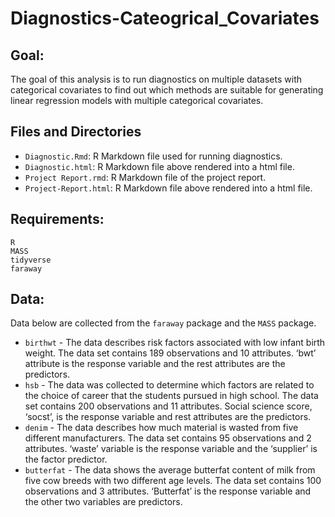 # Diagnostics-Cateogrical_Covariates

## Goal:
The goal of this analysis is to run diagnostics on multiple datasets with categorical covariates to find out which methods are suitable for generating linear regression models with multiple categorical covariates. 

## Files and Directories
- `Diagnostic.Rmd`: R Markdown file used for running diagnostics.
- `Diagnostic.html`: R Markdown file above rendered into a html file.
- `Project Report.rmd`: R Markdown file of the project report.
- `Project-Report.html`: R Markdown file above rendered into a html file.

## Requirements:
```
R
MASS
tidyverse
faraway
```

## Data:

Data below are collected from the `faraway` package and the `MASS` package.

- `birthwt` - The data describes risk factors associated with low infant birth weight. The data set contains 189 observations and 10 attributes. ‘bwt’ attribute is the response variable and the rest attributes are the predictors.
- `hsb` - The data was collected to determine which factors are related to the choice of career that the students pursued in high school. The data set contains 200 observations and 11 attributes. Social science score, ‘socst’, is the response variable and rest attributes are the predictors. 
- `denim` - The data describes how much material is wasted from five different manufacturers. The data set contains 95 observations and 2 attributes. ‘waste’ variable is the response variable and the ‘supplier’ is the factor predictor.
- `butterfat` - The data shows the average butterfat content of milk from five cow breeds with two different age levels. The data set contains 100 observations and 3 attributes. ‘Butterfat’ is the response variable and the other two variables are predictors.

